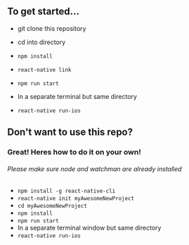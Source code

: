 ## To get started...

* git clone this repository
* cd into directory
* `npm install`
* `react-native link`
* `npm run start`

* In a separate terminal but same directory
* `react-native run-ios`

## Don't want to use this repo?

### Great! Heres how to do it on your own!

###### Please make sure node and watchman are already installed

* `npm install -g react-native-cli`
* `react-native init myAwesomeNewProject`
* `cd myAwesomeNewProject`
* `npm install`
* `npm run start`
* In a separate terminal window but same directory
* `react-native run-ios`
